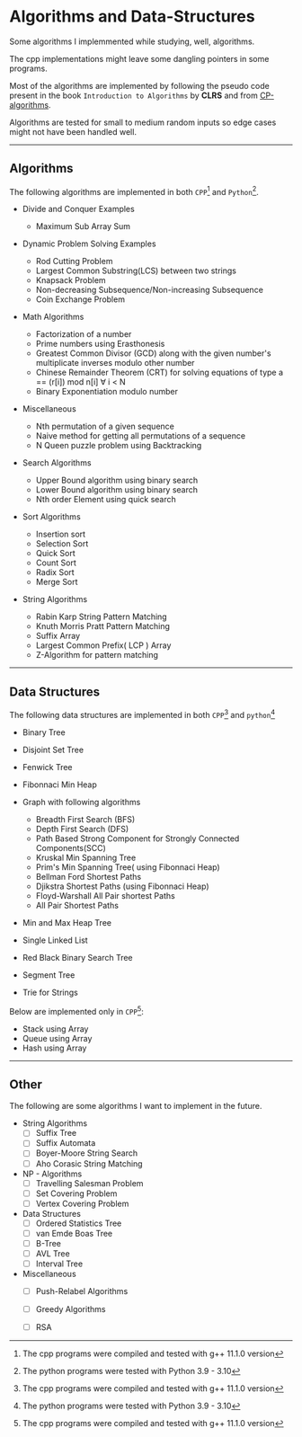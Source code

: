 # Algorithms and Data-Structures

Some algorithms I implemmented while studying, well, algorithms.

The cpp implementations might leave some dangling pointers in some programs.

Most of the algorithms are implemented by following the pseudo code present in the book `Introduction to Algorithms` by **CLRS** and from [CP-algorithms][cp-site].

Algorithms are tested for small to medium random inputs so edge cases might not have been handled well.

---
## Algorithms

The following algorithms are implemented in both `CPP`[^1] and `Python`[^2].

- Divide and Conquer Examples
    - Maximum Sub Array Sum

- Dynamic Problem Solving Examples
    - Rod Cutting Problem
    - Largest Common Substring(LCS) between two strings
    - Knapsack Problem
    - Non-decreasing Subsequence/Non-increasing Subsequence
    - Coin Exchange Problem

- Math Algorithms
    - Factorization of a number
    - Prime numbers using Erasthonesis
    - Greatest Common Divisor (GCD) along with the given number's multiplicate inverses modulo other number
    - Chinese Remainder Theorem (CRT) for solving equations of type a == (r[i]) mod n[i] ∀ i < N
    - Binary Exponentiation modulo number

- Miscellaneous
    - Nth permutation of a given sequence
    - Naive method for getting all permutations of a sequence
    - N Queen puzzle problem using Backtracking

- Search Algorithms
    - Upper Bound algorithm using binary search
    - Lower Bound algorithm using binary search
    - Nth order Element using quick search

- Sort Algorithms
    - Insertion sort
    - Selection Sort
    - Quick Sort
    - Count Sort
    - Radix Sort
    - Merge Sort

- String Algorithms
    - Rabin Karp String Pattern Matching
    - Knuth Morris Pratt Pattern Matching
    - Suffix Array 
    - Largest Common Prefix( LCP ) Array
    - Z-Algorithm for pattern matching

---
## Data Structures

The following data structures are implemented in both `CPP`[^1] and `python`[^2]

- Binary Tree
- Disjoint Set Tree
- Fenwick Tree
- Fibonnaci Min Heap

- Graph with following algorithms
    - Breadth First Search (BFS)
    - Depth First Search (DFS)
    - Path Based Strong Component for Strongly Connected Components(SCC)
    - Kruskal Min Spanning Tree
    - Prim's Min Spanning Tree( using Fibonnaci Heap)
    - Bellman Ford Shortest Paths
    - Djikstra Shortest Paths (using Fibonnaci Heap)
    - Floyd-Warshall All Pair shortest Paths
    - All Pair Shortest Paths

- Min and Max Heap Tree
- Single Linked List
- Red Black Binary Search Tree
- Segment Tree
- Trie for Strings

Below are implemented only in `CPP`[^1]:

- Stack using Array
- Queue using Array
- Hash using Array

---
## Other

The following are some algorithms I want to implement in the future.

- String Algorithms
    - [ ] Suffix Tree 
    - [ ] Suffix Automata
    - [ ] Boyer-Moore String Search
    - [ ] Aho Corasic String Matching 

- NP - Algorithms
    - [ ] Travelling Salesman Problem
    - [ ] Set Covering Problem
    - [ ] Vertex Covering Problem

- Data Structures
    - [ ] Ordered Statistics Tree
    - [ ] van Emde Boas Tree
    - [ ] B-Tree
    - [ ] AVL Tree
    - [ ] Interval Tree

- Miscellaneous
    - [ ] Push-Relabel Algorithms
    - [ ] Greedy Algorithms
    - [ ] RSA


[max-sub-array-sum]: https://en.wikipedia.org/wiki/Maximum_subarray_problem

[cp-site]: https://cp-algorithms.com

[^1]: The cpp programs were compiled and tested with g++ 11.1.0 version
[^2]: The python programs were tested with Python 3.9 - 3.10